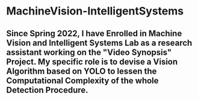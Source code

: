 # MachineVision-IntelligentSystems

## Since Spring 2022, I have Enrolled in Machine Vision and Intelligent Systems Lab as a research assistant working on the "Video Synopsis" Project. My specific role is to devise a Vision Algorithm based on YOLO to lessen the Computational Complexity of the whole Detection Procedure.
